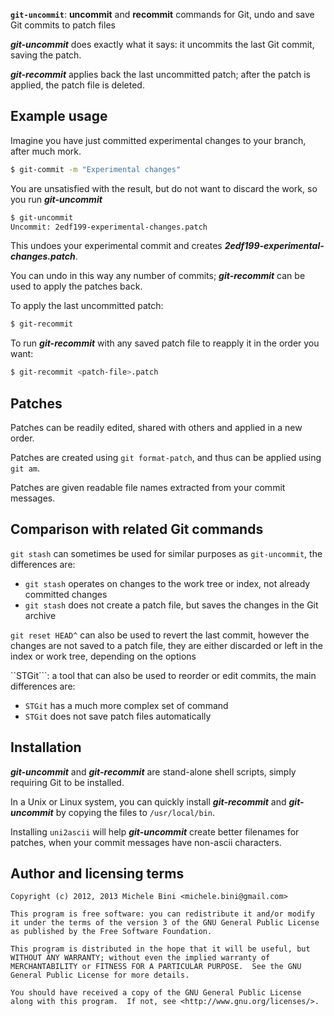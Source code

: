 <b><code>git-uncommit</code></b>: <b>uncommit</b> and <b>recommit</b> commands for Git, undo and save Git commits to patch files

<b><i>git-uncommit</i></b> does exactly what it says: it uncommits the last Git commit, saving the patch.

<b><i>git-recommit</i></b> applies back the last uncommitted patch; after the patch is applied, the patch file is deleted.

## Example usage

Imagine you have just committed experimental changes to your branch, after much mork.

````sh
$ git-commit -m "Experimental changes"
````

You are unsatisfied with the result, but do not want to discard the work, so you run <b><i>git-uncommit</i></b>


````sh
$ git-uncommit
Uncommit: 2edf199-experimental-changes.patch
````

This undoes your experimental commit and creates <b><i>2edf199-experimental-changes.patch</i></b>.

You can undo in this way any number of commits; <b><i>git-recommit</i></b> can be used to apply the patches back.

To apply the last uncommitted patch:


````sh
$ git-recommit
````

To run <b><i>git-recommit</i></b> with any saved patch file to reapply it in the order you want:

````sh
$ git-recommit <patch-file>.patch
````

## Patches

Patches can be readily edited, shared with others and applied in a new order.

Patches are created using ```git format-patch```, and thus can be applied using ```git am```.

Patches are given readable file names extracted from your commit messages.

## Comparison with related Git commands

```git stash``` can sometimes be used for similar purposes as ```git-uncommit```, the differences are:
* ```git stash``` operates on changes to the work tree or index, not already committed changes
* ```git stash``` does not create a patch file, but saves the changes in the Git archive

```git reset HEAD^``` can also be used to revert the last commit, however the changes are not saved to a patch file, they are either discarded or left in the index or work tree, depending on the options

``STGit```: a tool that can also be used to reorder or edit commits, the main differences are:
* ```STGit``` has a much more complex set of command
* ```STGit``` does not save patch files automatically

## Installation

<b><i>git-uncommit</i></b> and <b><i>git-recommit</i></b> are stand-alone shell scripts, simply requiring Git to be installed.

In a Unix or Linux system, you can quickly install <b><i>git-recommit</i></b> and <b><i>git-uncommit</i></b> by copying the files to ```/usr/local/bin```.

Installing ```uni2ascii``` will help <b><i>git-uncommit</i></b> create better filenames for patches, when your commit messages have non-ascii characters.

## Author and licensing terms

````
Copyright (c) 2012, 2013 Michele Bini <michele.bini@gmail.com>

This program is free software: you can redistribute it and/or modify
it under the terms of the version 3 of the GNU General Public License
as published by the Free Software Foundation.

This program is distributed in the hope that it will be useful, but
WITHOUT ANY WARRANTY; without even the implied warranty of
MERCHANTABILITY or FITNESS FOR A PARTICULAR PURPOSE.  See the GNU
General Public License for more details.

You should have received a copy of the GNU General Public License
along with this program.  If not, see <http://www.gnu.org/licenses/>.
````
